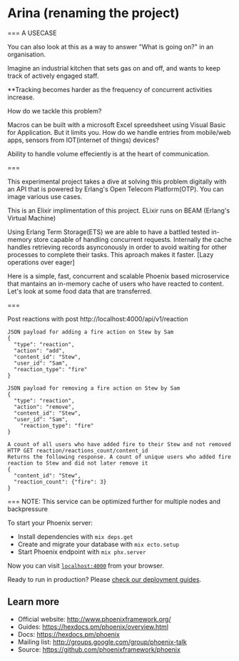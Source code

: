 # Arina (renaming the  project)

=== A USECASE

You can also look at this as a way to answer "What is going on?" in an organisation.


Imagine an industrial kitchen that sets gas on and off, and wants to keep track of actively engaged staff.

**Tracking becomes harder as the frequency of concurrent activities increase.


How do we tackle this problem?

Macros can be built with a microsoft Excel spreedsheet using Visual Basic for Application. 
But it limits you. 
How do we handle entries from mobile/web apps, sensors from IOT(internet of things) devices?


Ability to handle volume effeciently is at the heart of communication.

===

This experimental project takes a dive at solving this problem digitally with an API that is powered by Erlang's Open Telecom Platform(OTP).
You can image various use cases. 


This is an Elixir implimentation of this project. ELixir runs on BEAM (Erlang's Virtual Machine)

Using Erlang Term Storage(ETS) we are able to have a battled tested in-memory store capable of handling concurrent requests.
Internally the cache handles retrieving records asynconously in order to avoid waiting for other processes to complete their tasks.
This aproach makes it faster. [Lazy operations over eager]



Here is a simple, fast, concurrent and scalable Phoenix based microservice that mantains an in-memory cache of users who have reacted to content.
Let's look at some food data that are transferred.

===

Post reactions with post http://localhost:4000/api/v1/reaction

    JSON payload for adding a fire action on Stew by Sam  
    {
      "type": "reaction",
      "action": "add",
      "content_id": "Stew",
      "user_id": "Sam",
      "reaction_type": "fire"
    }

    JSON payload for removing a fire action on Stew by Sam
    {
      "type": "reaction",
      "action": "remove",
      "content_id": "Stew",
      "user_id": "Sam",
        "reaction_type": "fire"
    }

    A count of all users who have added fire to their Stew and not removed 
    HTTP GET reaction/reactions_count/content_id
    Returns the following response. A count of unique users who added fire reaction to Stew and did not later remove it
    {
      "content_id": "Stew",
      "reaction_count": {"fire": 3}
    } 

===
NOTE: This service can be optimized further for multiple nodes and backpressure


To start your Phoenix server:

  * Install dependencies with `mix deps.get`
  * Create and migrate your database with `mix ecto.setup`
  * Start Phoenix endpoint with `mix phx.server`

Now you can visit [`localhost:4000`](http://localhost:4000) from your browser.

Ready to run in production? Please [check our deployment guides](https://hexdocs.pm/phoenix/deployment.html).

## Learn more

  * Official website: http://www.phoenixframework.org/
  * Guides: https://hexdocs.pm/phoenix/overview.html
  * Docs: https://hexdocs.pm/phoenix
  * Mailing list: http://groups.google.com/group/phoenix-talk
  * Source: https://github.com/phoenixframework/phoenix
